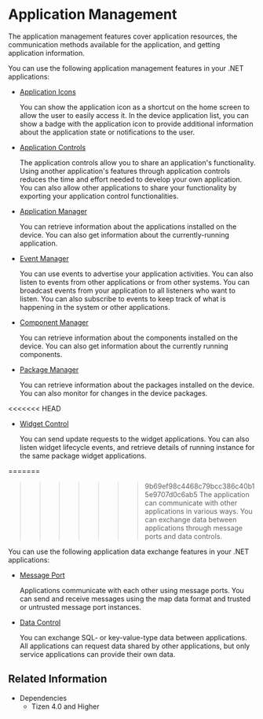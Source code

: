 # Application Management

The application management features cover application resources, the communication methods available for the application, and getting application information.

You can use the following application management features in your .NET applications:

- [Application Icons](app-icons.md)

  You can show the application icon as a shortcut on the home screen to allow the user to easily access it. In the device application list, you can show a badge with the application icon to provide additional information about the application state or notifications to the user.

- [Application Controls](app-controls.md)

  The application controls allow you to share an application's functionality. Using another application's features through application controls reduces the time and effort needed to develop your own application. You can also allow other applications to share your functionality by exporting your application control functionalities.

- [Application Manager](app-manager.md)

  You can retrieve information about the applications installed on the device. You can also get information about the currently-running application.

- [Event Manager](event.md)

  You can use events to advertise your application activities. You can also listen to events from other applications or from other systems. You can broadcast events from your application to all listeners who want to listen. You can also subscribe to events to keep track of what is happening in the system or other applications.

- [Component Manager](component-manager.md)

  You can retrieve information about the components installed on the device. You can also get information about the currently running components.

- [Package Manager](package-manager.md)

  You can retrieve information about the packages installed on the device. You can also monitor for changes in the device packages.

<<<<<<< HEAD
- [Widget Control](widget-control.md)

  You can send update requests to the widget applications. You can also listen widget lifecycle events, and retrieve details of running instance for the same package widget applications.

=======
>>>>>>> 9b69ef98c4468c79bcc386c40b15e9707d0c6ab5
The application can communicate with other applications in various ways. You can exchange data between applications through message ports and data controls.

You can use the following application data exchange features in your .NET applications:

-   [Message Port](message-port.md)

    Applications communicate with each other using message ports. You can send and receive messages using the map data format and trusted or untrusted message port instances.

-   [Data Control](data-control.md)

    You can exchange SQL- or key-value-type data between applications. All applications can request data shared by other applications, but only service applications can provide their own data.


## Related Information
- Dependencies
  - Tizen 4.0 and Higher
